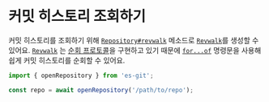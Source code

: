 # 커밋 히스토리 조회하기

커밋 히스토리를 조회하기 위해 [`Repository#revwalk`](../api/classes/Repository.md#revwalk) 메소드로 [
`Revwalk`](../api/classes/Revwalk.md)를 생성할 수 있어요.
[`Revwalk`](../api/classes/Revwalk.md)
는 [순회 프로토콜](https://developer.mozilla.org/ko/docs/Web/JavaScript/Reference/Iteration_protocols)을 구현하고 있기 때문에 [
`for...of`](https://developer.mozilla.org/ko/docs/Web/JavaScript/Reference/Statements/for...of) 명령문을 사용해 쉽게 커밋 히스토리를 순회할
수 있어요.

```ts
import { openRepository } from 'es-git';

const repo = await openRepository('/path/to/repo');
```

